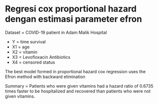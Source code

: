 #  Regresi cox proportional hazard dengan estimasi parameter efron
Dataset = COVID-19 patient in Adam Malik Hospital

* Y = time survival
* X1 = age
* X2 = vitamin
* X3 = Levofloxacin Antibiotics
* X4 = censored status

The best model formed in proportional hazard cox regression uses the Efron method with backward elimination

Summary = Patients who were given vitamins had a hazard ratio of 0.6735 times faster to be hospitalized and recovered than patients who were not given vitamins.
